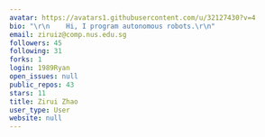 ```yaml
---
avatar: https://avatars1.githubusercontent.com/u/32127430?v=4
bio: "\r\n    Hi, I program autonomous robots.\r\n"
email: ziruiz@comp.nus.edu.sg
followers: 45
following: 31
forks: 1
login: 1989Ryan
open_issues: null
public_repos: 43
stars: 11
title: Zirui Zhao
user_type: User
website: null
---
```

